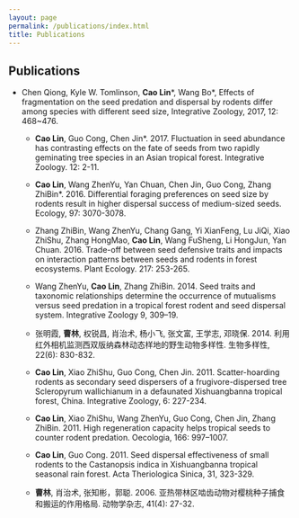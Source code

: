 ```yaml
---
layout: page
permalink: /publications/index.html
title: Publications
---
```

## Publications

- Chen Qiong, Kyle W. Tomlinson, **Cao Lin***, Wang Bo*, Effects of fragmentation on the seed predation and dispersal by rodents differ among species with different seed size, Integrative Zoology, 2017, 12: 468~476.

  - **Cao Lin**, Guo Cong, Chen Jin*. 2017. Fluctuation in seed abundance has contrasting effects on the fate of seeds from two rapidly geminating tree species in an Asian tropical forest. Integrative Zoology. 12: 2-11. 
  
  - **Cao Lin**, Wang ZhenYu, Yan Chuan, Chen Jin, Guo Cong, Zhang ZhiBin*. 2016. Differential foraging preferences on seed size by rodents result in higher dispersal success of medium-sized seeds. Ecology, 97: 3070-3078.
  
  
  - Zhang ZhiBin, Wang ZhenYu, Chang Gang, Yi XianFeng, Lu JiQi, Xiao ZhiShu, Zhang HongMao, **Cao Lin**, Wang FuSheng, Li HongJun, Yan Chuan. 2016. Trade-off between seed defensive traits and impacts on interaction patterns between seeds and rodents in forest ecosystems. Plant Ecology. 217: 253-265.
  
  - Wang ZhenYu, **Cao Lin**, Zhang ZhiBin. 2014. Seed traits and taxonomic relationships determine the occurrence of mutualisms versus seed predation in a tropical forest rodent and seed dispersal system. Integrative Zoology 9, 309–19.
  
  - 张明霞, **曹林**, 权锐昌, 肖治术, 杨小飞, 张文富, 王学志, 邓晓保. 2014. 利用红外相机监测西双版纳森林动态样地的野生动物多样性. 生物多样性, 22(6): 830-832.
  
  - **Cao Lin**, Xiao ZhiShu, Guo Cong, Chen Jin. 2011. Scatter-hoarding rodents as secondary seed dispersers of a frugivore-dispersed tree Scleropyrum wallichianum in a defaunated Xishuangbanna tropical forest, China. Integrative Zoology, 6: 227-234.
  
  - **Cao Lin**, Xiao ZhiShu, Wang ZhenYu, Guo Cong, Chen Jin, Zhang ZhiBin. 2011. High regeneration capacity helps tropical seeds to counter rodent predation. Oecologia, 166: 997–1007.
  
  - **Cao Lin**, Guo Cong. 2011. Seed dispersal effectiveness of small rodents to the Castanopsis indica in Xishuangbanna tropical seasonal rain forest. Acta Theriologica Sinica, 31, 323-329.
  
  - **曹林**, 肖治术, 张知彬，郭聪. 2006. 亚热带林区啮齿动物对樱桃种子捕食和搬运的作用格局. 动物学杂志, 41(4): 27-32.
